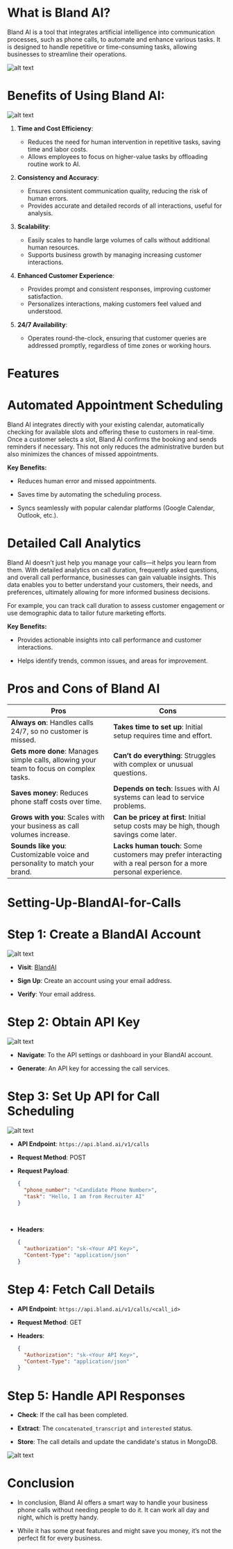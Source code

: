 # What is Bland AI?

Bland AI is a tool that integrates artificial intelligence into communication processes, such as phone calls, to automate and enhance various tasks. It is designed to handle repetitive or time-consuming tasks, allowing businesses to streamline their operations. 

![alt text](image.png)

# Benefits of Using Bland AI:
![alt text](image-1.png)


1. **Time and Cost Efficiency**:
   - Reduces the need for human intervention in repetitive tasks, saving time and labor costs.
   - Allows employees to focus on higher-value tasks by offloading routine work to AI.

2. **Consistency and Accuracy**:
   - Ensures consistent communication quality, reducing the risk of human errors.
   - Provides accurate and detailed records of all interactions, useful for analysis.

3. **Scalability**:
   - Easily scales to handle large volumes of calls without additional human resources.
   - Supports business growth by managing increasing customer interactions.

4. **Enhanced Customer Experience**:
   - Provides prompt and consistent responses, improving customer satisfaction.
   - Personalizes interactions, making customers feel valued and understood.

5. **24/7 Availability**:
   - Operates round-the-clock, ensuring that customer queries are addressed promptly, regardless of time zones or working hours.




# Features


# **Automated Appointment Scheduling**
                 
   Bland AI integrates directly with your existing calendar, automatically checking for available slots and offering these to customers in real-time. Once a customer selects a slot, Bland AI confirms the booking and sends reminders if necessary. This not only reduces the administrative burden but also minimizes the chances of missed appointments.
                                              
   **Key Benefits:**

   - Reduces human error and missed appointments.

   - Saves time by automating the scheduling process.

   - Syncs seamlessly with popular calendar platforms (Google Calendar, Outlook, etc.).



# **Detailed Call Analytics**

   Bland AI doesn’t just help you manage your calls—it helps you learn from them. With detailed analytics on call duration, frequently asked questions, and overall call performance, businesses can gain valuable insights. This data enables you to better understand your customers, their needs, and preferences, ultimately allowing for more informed business decisions. 
   
   For example, you can track call duration to assess customer engagement or use demographic data to tailor future marketing efforts.


   **Key Benefits:**

   - Provides actionable insights into call performance and customer interactions.

   - Helps identify trends, common issues, and areas for improvement.



# **Pros and Cons of Bland AI**


| **Pros**                        | **Cons**                                |
|----------------------------------|-----------------------------------------|
| **Always on**: Handles calls 24/7, so no customer is missed. | **Takes time to set up**: Initial setup requires time and effort. |
| **Gets more done**: Manages simple calls, allowing your team to focus on complex tasks. | **Can’t do everything**: Struggles with complex or unusual questions. |
| **Saves money**: Reduces phone staff costs over time. | **Depends on tech**: Issues with AI systems can lead to service problems. |
| **Grows with you**: Scales with your business as call volumes increase. | **Can be pricey at first**: Initial setup costs may be high, though savings come later. |
| **Sounds like you**: Customizable voice and personality to match your brand. | **Lacks human touch**: Some customers may prefer interacting with a real person for a more personal experience. |



# **Setting-Up-BlandAI-for-Calls**

# **Step 1: Create a BlandAI Account**
![alt text](image-2.png)

- **Visit**: [BlandAI](https://bland.ai/)

- **Sign Up**: Create an account using your email address.

- **Verify**: Your email address.


# **Step 2: Obtain API Key**

![alt text](image-6.png)

- **Navigate**: To the API settings or dashboard in your BlandAI account.

- **Generate**: An API key for accessing the call services.


# **Step 3: Set Up API for Call Scheduling**

![alt text](image-5.png)

- **API Endpoint**: `https://api.bland.ai/v1/calls`

- **Request Method**: POST

- **Request Payload**:
  
  ```json
  {
    "phone_number": "<Candidate Phone Number>",
    "task": "Hello, I am from Recruiter AI"
  }
  ```
  <br>

- **Headers**:
  
  ```json
  {
    "authorization": "sk-<Your API Key>",
    "Content-Type": "application/json"
  }
  ```


# **Step 4: Fetch Call Details**

- **API Endpoint**: `https://api.bland.ai/v1/calls/<call_id>`

- **Request Method**: GET

- **Headers**:

  ```json
  {
    "Authorization": "sk-<Your API Key>",
    "Content-Type": "application/json"
  }
  ```


# **Step 5: Handle API Responses**

- **Check**: If the call has been completed.

- **Extract**: The `concatenated_transcript` and `interested` status.

- **Store**: The call details and update the candidate's status in MongoDB.

![alt text](image-8.png)


# Conclusion

- In conclusion, Bland AI offers a smart way to handle your business phone calls without needing people to do it. It can work all day and night, which is pretty handy. 

- While it has some great features and might save you money, it’s not the perfect fit for every business.







